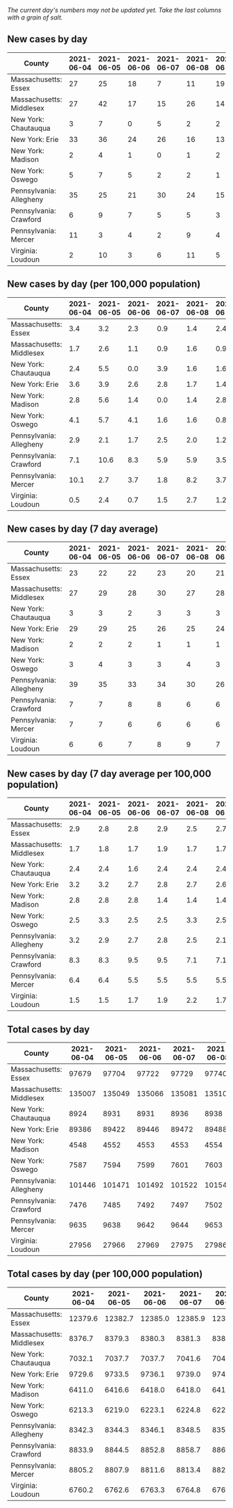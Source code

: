 _The current day's numbers may not be updated yet. Take the last columns with a grain of salt._
## New cases by day

| County | 2021-06-04 | 2021-06-05 | 2021-06-06 | 2021-06-07 | 2021-06-08 | 2021-06-09 | 2021-06-10 |
| --- | --- | --- | --- | --- | --- | --- | --- |
| Massachusetts: Essex | 27 | 25 | 18 | 7 | 11 | 19 |  |
| Massachusetts: Middlesex | 27 | 42 | 17 | 15 | 26 | 14 |  |
| New York: Chautauqua | 3 | 7 | 0 | 5 | 2 | 2 |  |
| New York: Erie | 33 | 36 | 24 | 26 | 16 | 13 |  |
| New York: Madison | 2 | 4 | 1 | 0 | 1 | 2 |  |
| New York: Oswego | 5 | 7 | 5 | 2 | 2 | 1 |  |
| Pennsylvania: Allegheny | 35 | 25 | 21 | 30 | 24 | 15 |  |
| Pennsylvania: Crawford | 6 | 9 | 7 | 5 | 5 | 3 |  |
| Pennsylvania: Mercer | 11 | 3 | 4 | 2 | 9 | 4 |  |
| Virginia: Loudoun | 2 | 10 | 3 | 6 | 11 | 5 |  |

## New cases by day (per 100,000 population)

| County | 2021-06-04 | 2021-06-05 | 2021-06-06 | 2021-06-07 | 2021-06-08 | 2021-06-09 | 2021-06-10 |
| --- | --- | --- | --- | --- | --- | --- | --- |
| Massachusetts: Essex | 3.4 | 3.2 | 2.3 | 0.9 | 1.4 | 2.4 |  |
| Massachusetts: Middlesex | 1.7 | 2.6 | 1.1 | 0.9 | 1.6 | 0.9 |  |
| New York: Chautauqua | 2.4 | 5.5 | 0.0 | 3.9 | 1.6 | 1.6 |  |
| New York: Erie | 3.6 | 3.9 | 2.6 | 2.8 | 1.7 | 1.4 |  |
| New York: Madison | 2.8 | 5.6 | 1.4 | 0.0 | 1.4 | 2.8 |  |
| New York: Oswego | 4.1 | 5.7 | 4.1 | 1.6 | 1.6 | 0.8 |  |
| Pennsylvania: Allegheny | 2.9 | 2.1 | 1.7 | 2.5 | 2.0 | 1.2 |  |
| Pennsylvania: Crawford | 7.1 | 10.6 | 8.3 | 5.9 | 5.9 | 3.5 |  |
| Pennsylvania: Mercer | 10.1 | 2.7 | 3.7 | 1.8 | 8.2 | 3.7 |  |
| Virginia: Loudoun | 0.5 | 2.4 | 0.7 | 1.5 | 2.7 | 1.2 |  |

## New cases by day (7 day average)

| County | 2021-06-04 | 2021-06-05 | 2021-06-06 | 2021-06-07 | 2021-06-08 | 2021-06-09 | 2021-06-10 |
| --- | --- | --- | --- | --- | --- | --- | --- |
| Massachusetts: Essex | 23 | 22 | 22 | 23 | 20 | 21 |  |
| Massachusetts: Middlesex | 27 | 29 | 28 | 30 | 27 | 28 |  |
| New York: Chautauqua | 3 | 3 | 2 | 3 | 3 | 3 |  |
| New York: Erie | 29 | 29 | 25 | 26 | 25 | 24 |  |
| New York: Madison | 2 | 2 | 2 | 1 | 1 | 1 |  |
| New York: Oswego | 3 | 4 | 3 | 3 | 4 | 3 |  |
| Pennsylvania: Allegheny | 39 | 35 | 33 | 34 | 30 | 26 |  |
| Pennsylvania: Crawford | 7 | 7 | 8 | 8 | 6 | 6 |  |
| Pennsylvania: Mercer | 7 | 7 | 6 | 6 | 6 | 6 |  |
| Virginia: Loudoun | 6 | 6 | 7 | 8 | 9 | 7 |  |

## New cases by day (7 day average per 100,000 population)

| County | 2021-06-04 | 2021-06-05 | 2021-06-06 | 2021-06-07 | 2021-06-08 | 2021-06-09 | 2021-06-10 |
| --- | --- | --- | --- | --- | --- | --- | --- |
| Massachusetts: Essex | 2.9 | 2.8 | 2.8 | 2.9 | 2.5 | 2.7 |  |
| Massachusetts: Middlesex | 1.7 | 1.8 | 1.7 | 1.9 | 1.7 | 1.7 |  |
| New York: Chautauqua | 2.4 | 2.4 | 1.6 | 2.4 | 2.4 | 2.4 |  |
| New York: Erie | 3.2 | 3.2 | 2.7 | 2.8 | 2.7 | 2.6 |  |
| New York: Madison | 2.8 | 2.8 | 2.8 | 1.4 | 1.4 | 1.4 |  |
| New York: Oswego | 2.5 | 3.3 | 2.5 | 2.5 | 3.3 | 2.5 |  |
| Pennsylvania: Allegheny | 3.2 | 2.9 | 2.7 | 2.8 | 2.5 | 2.1 |  |
| Pennsylvania: Crawford | 8.3 | 8.3 | 9.5 | 9.5 | 7.1 | 7.1 |  |
| Pennsylvania: Mercer | 6.4 | 6.4 | 5.5 | 5.5 | 5.5 | 5.5 |  |
| Virginia: Loudoun | 1.5 | 1.5 | 1.7 | 1.9 | 2.2 | 1.7 |  |

## Total cases by day

| County | 2021-06-04 | 2021-06-05 | 2021-06-06 | 2021-06-07 | 2021-06-08 | 2021-06-09 | 2021-06-10 |
| --- | --- | --- | --- | --- | --- | --- | --- |
| Massachusetts: Essex | 97679 | 97704 | 97722 | 97729 | 97740 | 97759 |  |
| Massachusetts: Middlesex | 135007 | 135049 | 135066 | 135081 | 135107 | 135121 |  |
| New York: Chautauqua | 8924 | 8931 | 8931 | 8936 | 8938 | 8940 |  |
| New York: Erie | 89386 | 89422 | 89446 | 89472 | 89488 | 89501 |  |
| New York: Madison | 4548 | 4552 | 4553 | 4553 | 4554 | 4556 |  |
| New York: Oswego | 7587 | 7594 | 7599 | 7601 | 7603 | 7604 |  |
| Pennsylvania: Allegheny | 101446 | 101471 | 101492 | 101522 | 101546 | 101561 |  |
| Pennsylvania: Crawford | 7476 | 7485 | 7492 | 7497 | 7502 | 7505 |  |
| Pennsylvania: Mercer | 9635 | 9638 | 9642 | 9644 | 9653 | 9657 |  |
| Virginia: Loudoun | 27956 | 27966 | 27969 | 27975 | 27986 | 27991 |  |

## Total cases by day (per 100,000 population)

| County | 2021-06-04 | 2021-06-05 | 2021-06-06 | 2021-06-07 | 2021-06-08 | 2021-06-09 | 2021-06-10 |
| --- | --- | --- | --- | --- | --- | --- | --- |
| Massachusetts: Essex | 12379.6 | 12382.7 | 12385.0 | 12385.9 | 12387.3 | 12389.7 |  |
| Massachusetts: Middlesex | 8376.7 | 8379.3 | 8380.3 | 8381.3 | 8382.9 | 8383.8 |  |
| New York: Chautauqua | 7032.1 | 7037.7 | 7037.7 | 7041.6 | 7043.2 | 7044.8 |  |
| New York: Erie | 9729.6 | 9733.5 | 9736.1 | 9739.0 | 9740.7 | 9742.1 |  |
| New York: Madison | 6411.0 | 6416.6 | 6418.0 | 6418.0 | 6419.4 | 6422.2 |  |
| New York: Oswego | 6213.3 | 6219.0 | 6223.1 | 6224.8 | 6226.4 | 6227.2 |  |
| Pennsylvania: Allegheny | 8342.3 | 8344.3 | 8346.1 | 8348.5 | 8350.5 | 8351.7 |  |
| Pennsylvania: Crawford | 8833.9 | 8844.5 | 8852.8 | 8858.7 | 8864.6 | 8868.1 |  |
| Pennsylvania: Mercer | 8805.2 | 8807.9 | 8811.6 | 8813.4 | 8821.6 | 8825.3 |  |
| Virginia: Loudoun | 6760.2 | 6762.6 | 6763.3 | 6764.8 | 6767.4 | 6768.6 |  |
